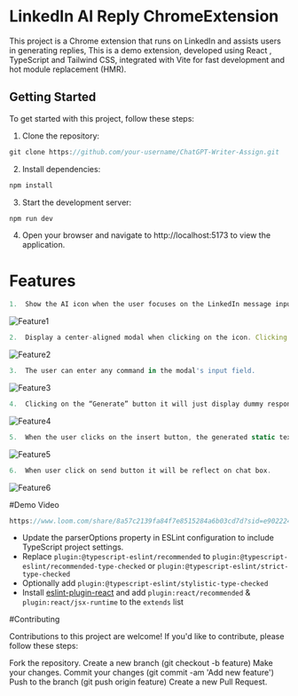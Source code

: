 # LinkedIn AI Reply ChromeExtension

This project is a Chrome extension that runs on LinkedIn and assists users in generating replies, This is a demo extension, developed using React , TypeScript and Tailwind CSS, integrated with Vite for fast development and hot module replacement (HMR).

## Getting Started

To get started with this project, follow these steps:

1. Clone the repository:

```js
git clone https://github.com/your-username/ChatGPT-Writer-Assign.git
```

2. Install dependencies:

```js
npm install
```

3. Start the development server:

```js
npm run dev
```

4. Open your browser and navigate to http://localhost:5173 to view the application.

# Features

```js
1.  Show the AI icon when the user focuses on the LinkedIn message input field. The icon will disappear when the input field is no longer focused.

```

![Feature1](https://firebasestorage.googleapis.com/v0/b/fir-auth-1c3bc.appspot.com/o/5b6c33df-e400-42dc-919d-00bc55ada146.png?alt=media&token=77ee00bf-ee19-44cf-8146-d4df97ab6510)

```js
2.  Display a center-aligned modal when clicking on the icon. Clicking anywhere outside this modal it will close it.
```

![Feature2](https://firebasestorage.googleapis.com/v0/b/fir-auth-1c3bc.appspot.com/o/cda7801b-d951-4cb3-8b4e-839f29f1cec2.png?alt=media&token=168929c8-af02-418a-a2bc-c746b6816c3a)

```js
3.  The user can enter any command in the modal's input field.
```

![Feature3](https://firebasestorage.googleapis.com/v0/b/fir-auth-1c3bc.appspot.com/o/8548f606-368e-4be5-a206-962ee966f280.png?alt=media&token=9d418e92-c902-4dc5-bbc9-b488507ddc98)

```js
4.  Clicking on the “Generate” button it will just display dummy response: "Thank you for the opportunity! If you have any more questions or if there's anything else I can help you with, feel free to ask." The “Regenerate” button should be non-functional.
```

![Feature4](https://firebasestorage.googleapis.com/v0/b/fir-auth-1c3bc.appspot.com/o/726f673f-4d92-40e9-aa0d-65f28ba2df08.png?alt=media&token=17daefde-0747-4c1f-9e71-35180ff91bc3)

```js
5.  When the user clicks on the insert button, the generated static text will be inserted into the message input field.
```

![Feature5](https://firebasestorage.googleapis.com/v0/b/fir-auth-1c3bc.appspot.com/o/726f673f-4d92-40e9-aa0d-65f28ba2df08.png?alt=media&token=17daefde-0747-4c1f-9e71-35180ff91bc3)

```js
6.  When user click on send button it will be reflect on chat box.
```

![Feature6](https://firebasestorage.googleapis.com/v0/b/fir-auth-1c3bc.appspot.com/o/91ed7a92-67e4-4961-9839-3cc89869977d.png?alt=media&token=a724aeeb-04ac-429d-832c-ea9e1c737c45)

#Demo Video

```js
https://www.loom.com/share/8a57c2139fa84f7e8515284a6b03cd7d?sid=e9022249-99c0-4d7c-ab2c-2d081043189d
```

- Update the parserOptions property in ESLint configuration to include TypeScript project settings.
- Replace `plugin:@typescript-eslint/recommended` to `plugin:@typescript-eslint/recommended-type-checked` or `plugin:@typescript-eslint/strict-type-checked`
- Optionally add `plugin:@typescript-eslint/stylistic-type-checked`
- Install [eslint-plugin-react](https://github.com/jsx-eslint/eslint-plugin-react) and add `plugin:react/recommended` & `plugin:react/jsx-runtime` to the `extends` list

#Contributing

Contributions to this project are welcome! If you'd like to contribute, please follow these steps:

Fork the repository.
Create a new branch (git checkout -b feature)
Make your changes.
Commit your changes (git commit -am 'Add new feature')
Push to the branch (git push origin feature)
Create a new Pull Request.
